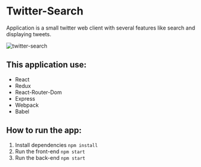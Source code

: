 # Twitter-Search

Application is a small twitter web client with several features like search and displaying tweets.

![twitter-search](https://user-images.githubusercontent.com/24918128/32247892-872cd506-be8c-11e7-81f2-a43a95f68b7b.png)


## This application use:

* React
* Redux
* React-Router-Dom
* Express
* Webpack
* Babel 

## How to run the app:
1. Install dependencies `npm install`
2. Run the front-end `npm start`
3. Run the back-end `npm start`


